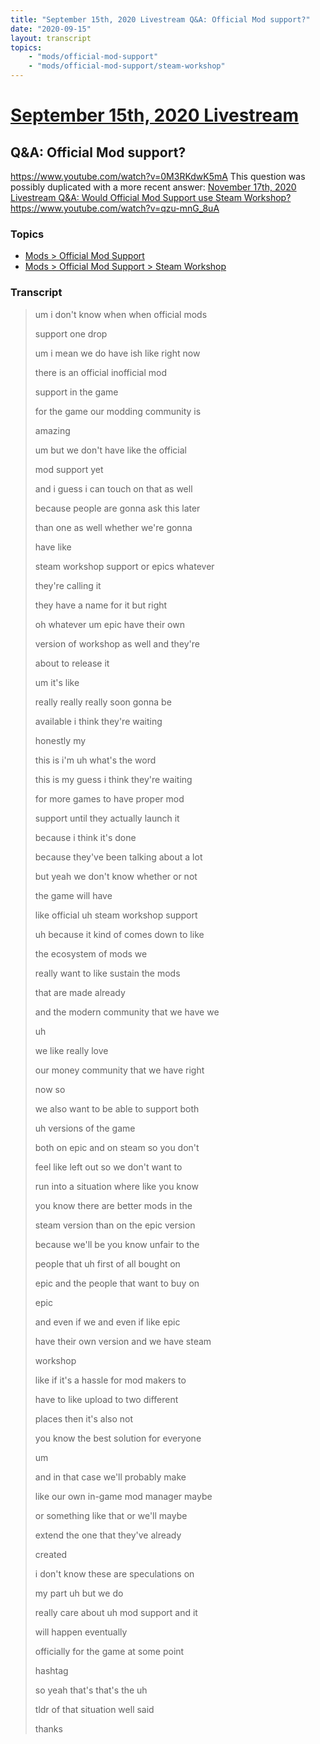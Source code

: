 ```yaml
---
title: "September 15th, 2020 Livestream Q&A: Official Mod support?"
date: "2020-09-15"
layout: transcript
topics:
    - "mods/official-mod-support"
    - "mods/official-mod-support/steam-workshop"
---
```

# [September 15th, 2020 Livestream](../2020-09-15.md)
## Q&A: Official Mod support?
https://www.youtube.com/watch?v=0M3RKdwK5mA
This question was possibly duplicated with a more recent answer: [November 17th, 2020 Livestream Q&A: Would Official Mod Support use Steam Workshop?](./yt-qzu-mnG_8uA.md) https://www.youtube.com/watch?v=qzu-mnG_8uA


### Topics
* [Mods > Official Mod Support](../topics/mods/official-mod-support.md)
* [Mods > Official Mod Support > Steam Workshop](../topics/mods/official-mod-support/steam-workshop.md)

### Transcript

> um i don't know when when official mods
>
> support one drop
>
> um i mean we do have ish like right now
>
> there is an official inofficial mod
>
> support in the game
>
> for the game our modding community is
>
> amazing
>
> um but we don't have like the official
>
> mod support yet
>
> and i guess i can touch on that as well
>
> because people are gonna ask this later
>
> than one as well whether we're gonna
>
> have like
>
> steam workshop support or epics whatever
>
> they're calling it
>
> they have a name for it but right
>
> oh whatever um epic have their own
>
> version of workshop as well and they're
>
> about to release it
>
> um it's like
>
> really really really soon gonna be
>
> available i think they're waiting
>
> honestly my
>
> this is i'm uh what's the word
>
> this is my guess i think they're waiting
>
> for more games to have proper mod
>
> support until they actually launch it
>
> because i think it's done
>
> because they've been talking about a lot
>
> but yeah we don't know whether or not
>
> the game will have
>
> like official uh steam workshop support
>
> uh because it kind of comes down to like
>
> the ecosystem of mods we
>
> really want to like sustain the mods
>
> that are made already
>
> and the modern community that we have we
>
> uh
>
> we like really love
>
> our money community that we have right
>
> now so
>
> we also want to be able to support both
>
> uh versions of the game
>
> both on epic and on steam so you don't
>
> feel like left out so we don't want to
>
> run into a situation where like you know
>
> you know there are better mods in the
>
> steam version than on the epic version
>
> because we'll be you know unfair to the
>
> people that uh first of all bought on
>
> epic and the people that want to buy on
>
> epic
>
> and even if we and even if like epic
>
> have their own version and we have steam
>
> workshop
>
> like if it's a hassle for mod makers to
>
> have to like upload to two different
>
> places then it's also not
>
> you know the best solution for everyone
>
> um
>
> and in that case we'll probably make
>
> like our own in-game mod manager maybe
>
> or something like that or we'll maybe
>
> extend the one that they've already
>
> created
>
> i don't know these are speculations on
>
> my part uh but we do
>
> really care about uh mod support and it
>
> will happen eventually
>
> officially for the game at some point
>
> hashtag
>
> so yeah that's that's the uh
>
> tldr of that situation well said
>
> thanks
